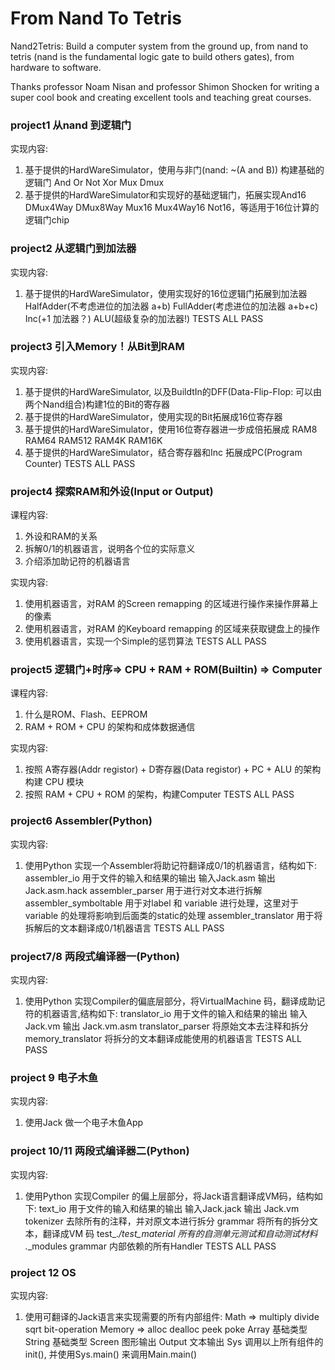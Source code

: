# From Nand To Tetris
Nand2Tetris: Build a computer system from the ground up, from nand to tetris (nand is the fundamental logic gate to build others gates), from hardware to software.

Thanks professor Noam Nisan and professor Shimon Shocken for writing a super cool book and creating excellent tools and teaching great courses.

### project1 从nand 到逻辑门
实现内容:
1. 基于提供的HardWareSimulator，使用与非门(nand: ~(A and B)) 构建基础的逻辑门 And Or Not Xor Mux Dmux
2. 基于提供的HardWareSimulator和实现好的基础逻辑门，拓展实现And16 DMux4Way DMux8Way Mux16 Mux4Way16 Not16，等适用于16位计算的逻辑门chip

### project2 从逻辑门到加法器
实现内容:
1. 基于提供的HardWareSimulator，使用实现好的16位逻辑门拓展到加法器
    HalfAdder(不考虑进位的加法器 a+b)
    FullAdder(考虑进位的加法器 a+b+c)
    Inc(+1 加法器？)
    ALU(超级复杂的加法器!)
TESTS ALL PASS

### project3 引入Memory！从Bit到RAM
实现内容:
1. 基于提供的HardWareSimulator, 以及BuildtIn的DFF(Data-Flip-Flop: 可以由两个Nand组合)构建1位的Bit的寄存器
2. 基于提供的HardWareSimulator，使用实现的Bit拓展成16位寄存器
3. 基于提供的HardWareSimulator，使用16位寄存器进一步成倍拓展成 RAM8 RAM64 RAM512 RAM4K RAM16K
4. 基于提供的HardWareSimulator，结合寄存器和Inc 拓展成PC(Program Counter)
TESTS ALL PASS


### project4 探索RAM和外设(Input or Output)
课程内容:
1. 外设和RAM的关系
2. 拆解0/1的机器语言，说明各个位的实际意义
3. 介绍添加助记符的机器语言

实现内容:
1. 使用机器语言，对RAM 的Screen remapping 的区域进行操作来操作屏幕上的像素
2. 使用机器语言，对RAM 的Keyboard remapping 的区域来获取键盘上的操作
3. 使用机器语言，实现一个Simple的惩罚算法
TESTS ALL PASS

### project5 逻辑门+时序=> CPU + RAM + ROM(Builtin) => Computer
课程内容:
1. 什么是ROM、Flash、EEPROM
2. RAM + ROM + CPU 的架构和成体数据通信

实现内容:
1. 按照 A寄存器(Addr registor) + D寄存器(Data registor) + PC + ALU 的架构构建 CPU 模块
2. 按照 RAM + CPU + ROM 的架构，构建Computer
TESTS ALL PASS

### project6 Assembler(Python)
实现内容:
1. 使用Python 实现一个Assembler将助记符翻译成0/1的机器语言，结构如下:
    assembler_io 用于文件的输入和结果的输出 输入Jack.asm 输出 Jack.asm.hack
    assembler_parser 用于进行对文本进行拆解
    assembler_symboltable 用于对label 和 variable 进行处理，这里对于variable 的处理将影响到后面类的static的处理
    assembler_translator 用于将拆解后的文本翻译成0/1机器语言
TESTS ALL PASS
    
### project7/8 两段式编译器一(Python)
实现内容:
1. 使用Python 实现Compiler的偏底层部分，将VirtualMachine 码，翻译成助记符的机器语言,结构如下:
    translator_io 用于文件的输入和结果的输出 输入Jack.vm 输出 Jack.vm.asm
    translator_parser 将原始文本去注释和拆分
    memory_translator 将拆分的文本翻译成能使用的机器语言
TESTS ALL PASS

### project 9 电子木鱼
实现内容:
1. 使用Jack 做一个电子木鱼App

### project 10/11 两段式编译器二(Python)
实现内容:
1. 使用Python 实现Compiler 的偏上层部分，将Jack语言翻译成VM码，结构如下:
    text_io 用于文件的输入和结果的输出 输入Jack.jack 输出 Jack.vm
    tokenizer 去除所有的注释，并对原文本进行拆分
    grammar 将所有的拆分文本，翻译成VM 码
    test_.*/test_material 所有的自测单元测试和自动测试材料
    .*_modules grammar 内部依赖的所有Handler
TESTS ALL PASS

### project 12 OS
实现内容:
1. 使用可翻译的Jack语言来实现需要的所有内部组件:
    Math => multiply divide sqrt bit-operation
    Memory => alloc dealloc peek poke
    Array 基础类型
    String 基础类型
    Screen 图形输出
    Output 文本输出
    Sys 调用以上所有组件的init(), 并使用Sys.main() 来调用Main.main()

    
